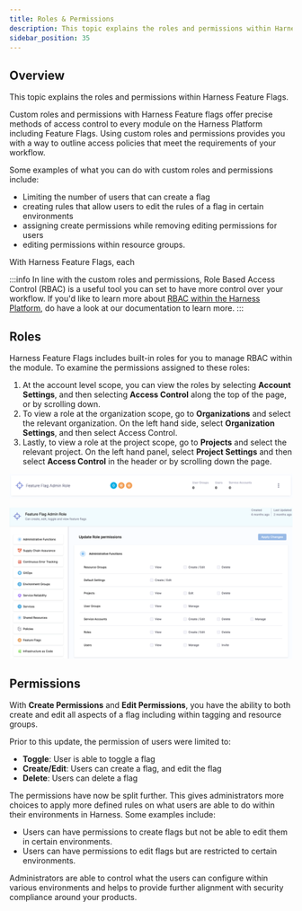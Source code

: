 ```yaml
---
title: Roles & Permissions
description: This topic explains the roles and permissions within Harness Feature Flags. 
sidebar_position: 35
---
```


## Overview

This topic explains the roles and permissions within Harness Feature Flags. 

Custom roles and permissions with Harness Feature flags offer precise methods of access control to every module on the Harness Platform including Feature Flags. Using custom roles and permissions provides you with a way to outline access policies that meet the requirements of your workflow. 

Some examples of what you can do with custom roles and permissions include: 

 - Limiting the number of users that can create a flag
 - creating rules that allow users to edit the rules of a flag in certain environments
 - assigning create permissions while removing editing permissions for users
 - editing permissions within resource groups.

With Harness Feature Flags, each

:::info
In line with the custom roles and permissions, Role Based Access Control (RBAC) is a useful tool you can set to have more control over your workflow. If you'd like to learn more about [RBAC within the Harness Platform](../../platform/role-based-access-control/rbac-in-harness.md), do have a look at our documentation to learn more.
:::

## Roles

Harness Feature Flags includes built-in roles for you to manage RBAC within the module. To examine the permissions assigned to these roles:

 1. At the account level scope, you can view the roles by selecting **Account Settings**, and then selecting **Access Control** along the top of the page, or by scrolling down.
 2. To view a role at the organization scope, go to **Organizations** and select the relevant organization. On the left hand side, select **Organization Settings**, and then select Access Control.
 3. Lastly, to view a role at the project scope, go to **Projects** and select the relevant project.  On the left hand panel, select **Project Settings** and then select **Access Control** in the header or by scrolling down the page.

 ![The Feature Flag Admin Role in Harness](./static/ff-feature-flag-admin-role.png)

 
 ![The Feature Flag Admin Role Control Panel in Harness](./static/ff-admin-role-access-control.png)


## Permissions 

With **Create Permissions** and **Edit Permissions**, you have the ability to both create and edit all aspects of a flag including within tagging and resource groups. 

Prior to this update, the permission of users were limited to: 

 - **Toggle**: User is able to toggle a flag
 - **Create/Edit**: Users can create a flag, and edit the flag
 - **Delete**: Users can delete a flag

The permissions have now be split further. This gives administrators more choices to apply more defined rules on what users are able to do within their environments in Harness. Some examples include:

 - Users can have permissions to create flags but not be able to edit them in certain environments. 
 - Users can have permissions to edit flags but are restricted to certain environments. 

Administrators are able to control what the users can configure within various environments and helps to provide further alignment with security compliance around your products. 

<!--This is a comment. Will link pages on hot to edit config, edit permissions and create permission in a separate PR here. -->
